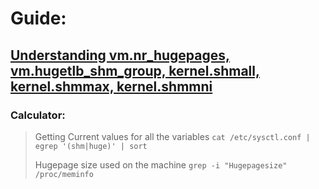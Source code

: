 # Guide:
## [Understanding vm.nr_hugepages, vm.hugetlb_shm_group, kernel.shmall, kernel.shmmax, kernel.shmmni](https://harvarinder.blogspot.com/2019/12/understanding-vmnrhugepages.html)

### Calculator: 
>Getting Current values for all the variables
>`cat /etc/sysctl.conf | egrep '(shm|huge)' | sort`
>
>Hugepage size used on the machine
>`grep -i "Hugepagesize" /proc/meminfo`
